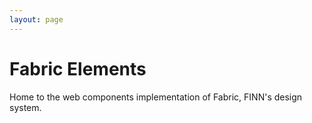 ```yaml
---
layout: page
---
```


# Fabric Elements

Home to the web components implementation of Fabric, FINN's design system.
